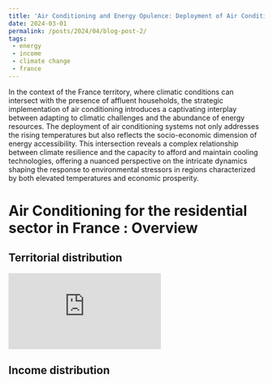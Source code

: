 ```yaml
---
title: 'Air Conditioning and Energy Opulence: Deployment of Air Conditioning in High-Temperature and High-Income Residential Territories'
date: 2024-03-01
permalink: /posts/2024/04/blog-post-2/
tags:
 - energy
 - income
 - climate change
 - france
---
```


In the context of the France territory, where climatic conditions can intersect with the presence of affluent households, the strategic implementation of air conditioning introduces a captivating interplay between adapting to climatic challenges and the abundance of energy resources. The deployment of air conditioning systems not only addresses the rising temperatures but also reflects the socio-economic dimension of energy accessibility. This intersection reveals a complex relationship between climate resilience and the capacity to afford and maintain cooling technologies, offering a nuanced perspective on the intricate dynamics shaping the response to environmental stressors in regions characterized by both elevated temperatures and economic prosperity.

Air Conditioning for the residential sector in France : Overview 
======

Territorial distribution
------

![Une image](https://mbruguet.github.io/images/conso_map_dep_sand.pdf)

Income distribution
------
